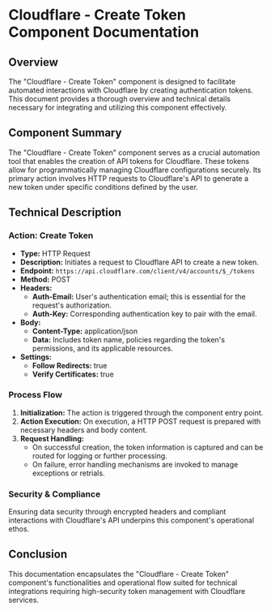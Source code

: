# Cloudflare - Create Token Component Documentation

## Overview
The "Cloudflare - Create Token" component is designed to facilitate automated interactions with Cloudflare by creating authentication tokens. This document provides a thorough overview and technical details necessary for integrating and utilizing this component effectively.

## Component Summary
The "Cloudflare - Create Token" component serves as a crucial automation tool that enables the creation of API tokens for Cloudflare. These tokens allow for programmatically managing Cloudflare configurations securely. Its primary action involves HTTP requests to Cloudflare's API to generate a new token under specific conditions defined by the user.

## Technical Description

### Action: Create Token
- **Type:** HTTP Request
- **Description:** Initiates a request to Cloudflare API to create a new token.
- **Endpoint:** `https://api.cloudflare.com/client/v4/accounts/$_/tokens`
- **Method:** POST
- **Headers:**
  - **Auth-Email:** User's authentication email; this is essential for the request's authorization.
  - **Auth-Key:** Corresponding authentication key to pair with the email.
- **Body:**
  - **Content-Type:** application/json
  - **Data:** Includes token name, policies regarding the token's permissions, and its applicable resources.
- **Settings:**
  - **Follow Redirects:** true
  - **Verify Certificates:** true

### Process Flow
1. **Initialization:** The action is triggered through the component entry point.
2. **Action Execution:** On execution, a HTTP POST request is prepared with necessary headers and body content.
3. **Request Handling:**
   - On successful creation, the token information is captured and can be routed for logging or further processing.
   - On failure, error handling mechanisms are invoked to manage exceptions or retrials.

### Security & Compliance
Ensuring data security through encrypted headers and compliant interactions with Cloudflare's API underpins this component's operational ethos.

## Conclusion
This documentation encapsulates the "Cloudflare - Create Token" component's functionalities and operational flow suited for technical integrations requiring high-security token management with Cloudflare services.

